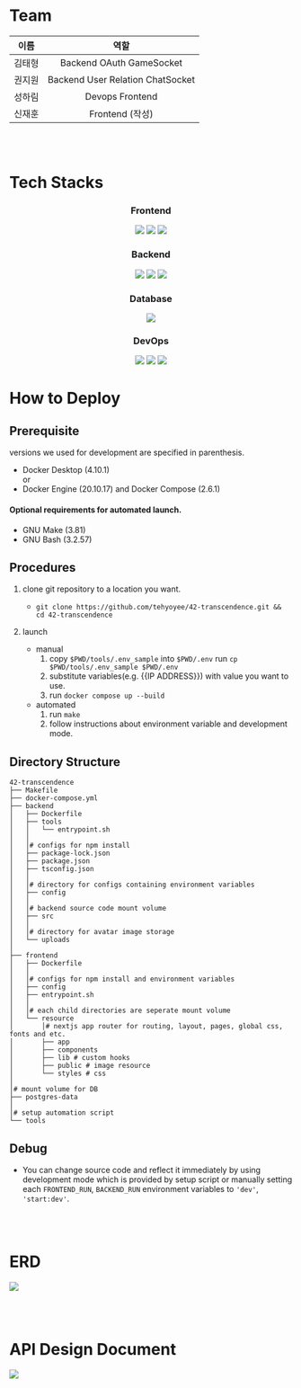
<h1> Team </h1>

|이름|역할|
|:-:|:-:|
| 김태형 | Backend OAuth GameSocket |
| 권지원 | Backend User Relation ChatSocket |
| 성하림 | Devops Frontend |
| 신재훈 | Frontend (작성) |

<br><br>

<h1>Tech Stacks</h1>

<div align=center>
  
  <h3> Frontend </h3>
  <img src="https://img.shields.io/badge/Next.js-000000?style=for-the-badge&logo=Next.js&logoColor=white">
  <img src="https://img.shields.io/badge/React-61DAFB?style=for-the-badge&logo=React&logoColor=white">
  <img src="https://img.shields.io/badge/Socket.io-010101?style=for-the-badge&logo=Socket.io&logoColor=white">
  <br>
  <h3> Backend </h3>
  <img src="https://img.shields.io/badge/NestJS-E0234E?style=for-the-badge&logo=NestJS&logoColor=white"> 
  <img src="https://img.shields.io/badge/Socket.io-010101?style=for-the-badge&logo=Socket.io&logoColor=white">
  <img src="https://img.shields.io/badge/Axios-5A29E4?style=for-the-badge&logo=Axios&logoColor=white">
  <br>
  <h3> Database </h3>
  <img src="https://img.shields.io/badge/PostgreSQL-4169E1?style=for-the-badge&logo=PostgreSQL&logoColor=black">
  <br>
  <h3> DevOps </h3>
  <img src="https://img.shields.io/badge/.env-ECD53F?style=for-the-badge&logo=.env&logoColor=white">
  <img src="https://img.shields.io/badge/Docker-2496ED?style=for-the-badge&logo=Docker&logoColor=white">
  <img src="https://img.shields.io/badge/makefile-A42E2B?style=for-the-badge&logo=GNU&logoColor=white">
  <br>
</div>
  
How to Deploy
================

Prerequisite
------------
versions we used for development are specified in parenthesis.

* Docker Desktop (4.10.1)   
or   
* Docker Engine (20.10.17) and Docker Compose (2.6.1)

#### Optional requirements for automated launch.
* GNU Make (3.81)
* GNU Bash (3.2.57)

Procedures
----------

1. clone git repository to a location you want.
    * ```git clone https://github.com/tehyoyee/42-transcendence.git && cd 42-transcendence```

2. launch
    * manual
        1. copy ```$PWD/tools/.env_sample``` into ```$PWD/.env``` run ```cp $PWD/tools/.env_sample $PWD/.env```
        2. substitute variables(e.g. {{IP ADDRESS}}) with value you want to use.
        3. run ```docker compose up --build```
    * automated
        1. run ```make```
        2. follow instructions about environment variable and development mode.

Directory Structure
-------------------

```
42-transcendence
├── Makefile
├── docker-compose.yml
├── backend
│   ├── Dockerfile
│   ├── tools
│   │   └── entrypoint.sh
│   │
│   │# configs for npm install
│   ├── package-lock.json
│   ├── package.json
│   ├── tsconfig.json
│   │
│   │# directory for configs containing environment variables
│   ├── config
│   │
│   │# backend source code mount volume
│   ├── src
│   │
│   │# directory for avatar image storage
│   └── uploads
│
├── frontend
│   ├── Dockerfile
│   │
│   │# configs for npm install and environment variables
│   ├── config
│   ├── entrypoint.sh
│   │
│   │# each child directories are seperate mount volume
│   └── resource
│       │# nextjs app router for routing, layout, pages, global css, fonts and etc.
│       ├── app
│       ├── components
│       ├── lib # custom hooks
│       ├── public # image resource
│       └── styles # css
│
│# mount volume for DB
├── postgres-data
│
│# setup automation script
└── tools
```
Debug
-----
* You can change source code and reflect it immediately by using development mode which is provided by setup script or manually setting each ```FRONTEND_RUN```, ```BACKEND_RUN``` environment variables to ```'dev'```, ```'start:dev'```.


<br><br>

<div align=left>
<h1>ERD</h1>
  <img src = "https://github.com/tehyoyee/42-transcendence/assets/91377377/f033a8b9-44f3-4138-900e-788aa55b86a1">


<br><br>

<h1>API Design Document</h1>
  <img src = "https://github.com/tehyoyee/42-transcendence/assets/91377377/3334304d-e8e7-44b0-b0af-01e1fac90ced">
